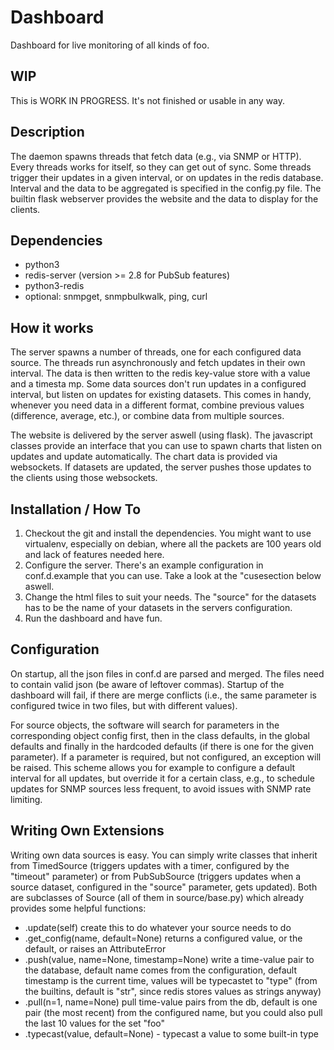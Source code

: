 Dashboard
=========

Dashboard for live monitoring of all kinds of foo.


## WIP
This is WORK IN PROGRESS. It's not finished or usable in any way.

## Description

The daemon spawns threads that fetch data (e.g., via SNMP or HTTP). Every threads works for itself, so they can get out of sync. Some threads trigger their updates in a given interval, or on updates in the redis database. Interval and the data to be aggregated is specified in the config.py file. The builtin flask webserver provides the website and the data to display for the clients.

## Dependencies

  * python3
  * redis-server (version >= 2.8 for PubSub features)
  * python3-redis
  * optional: snmpget, snmpbulkwalk, ping, curl

## How it works

The server spawns a number of threads, one for each configured data source. The threads run asynchronously and fetch updates in their own interval. The data is then written to the redis key-value store with a value and a timesta
mp. Some data sources don't run updates in a configured interval, but listen on updates for existing datasets. This comes in handy, whenever you need data in a different format, combine previous values (difference, average, etc.), or combine data from multiple sources.

The website is delivered by the server aswell (using flask). The javascript classes provide an interface that you can use to spawn charts that listen on updates and update automatically. The chart data is provided via websockets. If datasets are updated, the server pushes those updates to the clients using those websockets.

## Installation / How To

  1. Checkout the git and install the dependencies. You might want to use virtualenv, especially on debian, where all the packets are 100 years old and lack of features needed here.
  2. Configure the server. There's an example configuration in conf.d.example that you can use. Take a look at the "cusesection below aswell.
  3. Change the html files to suit your needs. The "source" for the datasets has to be the name of your datasets in the servers configuration.
  4. Run the dashboard and have fun.

## Configuration

On startup, all the json files in conf.d are parsed and merged. The files need to contain valid json (be aware of leftover commas). Startup of the dashboard will fail, if there are merge conflicts (i.e., the same parameter is configured twice in two files, but with different values).

For source objects, the software will search for parameters in the corresponding object config first, then in the class defaults, in the global defaults and finally in the hardcoded defaults (if there is one for the given parameter). If a parameter is required, but not configured, an exception will be raised. This scheme allows you for example to configure a default interval for all updates, but override it for a certain class, e.g., to schedule updates for SNMP sources less frequent, to avoid issues with SNMP rate limiting.

## Writing Own Extensions

Writing own data sources is easy. You can simply write classes that inherit from TimedSource (triggers updates with a timer, configured by the "timeout" parameter) or from PubSubSource (triggers updates when a source dataset, configured in the "source" parameter, gets updated). Both are subclasses of Source (all of them in source/base.py) which already provides some helpful functions:

  * .update(self) create this to do whatever your source needs to do
  * .get_config(name, default=None) returns a configured value, or the default, or raises an AttributeError
  * .push(value, name=None, timestamp=None) write a time-value pair to the database, default name comes from the configuration, default timestamp is the current time, values will be typecastet to "type" (from the builtins, default is "str", since redis stores values as strings anyway)
  * .pull(n=1, name=None) pull time-value pairs from the db, default is one pair (the most recent) from the configured name, but you could also pull the last 10 values for the set "foo"
  * .typecast(value, default=None) - typecast a value to some built-in type
